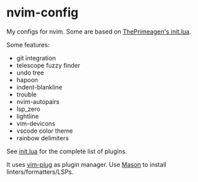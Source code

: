 # nvim-config

My configs for nvim. Some are based on [ThePrimeagen's init.lua](https://github.com/ThePrimeagen/init.lua).

Some features:
- git integration
- telescope fuzzy finder
- undo tree
- hapoon
- indent-blankline
- trouble
- nvim-autopairs
- lsp_zero
- lightline
- vim-devicons
- vscode color theme
- rainbow delimiters

See [init.lua](./lua/plugins/init.lua) for the complete list of plugins.

It uses [vim-plug](https://github.com/junegunn/vim-plug) as plugin manager. Use [Mason](https://github.com/williamboman/mason.nvim) to install linters/formatters/LSPs.
